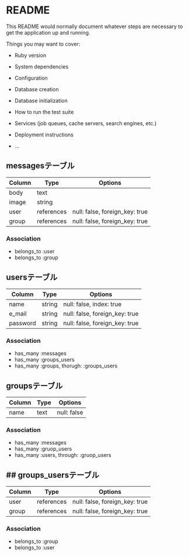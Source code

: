 # README

This README would normally document whatever steps are necessary to get the
application up and running.

Things you may want to cover:

* Ruby version

* System dependencies

* Configuration

* Database creation

* Database initialization

* How to run the test suite

* Services (job queues, cache servers, search engines, etc.)

* Deployment instructions

* ...

## messagesテーブル

|Column|Type|Options|
|------|----|-------|
|body  |text|       |
|image |string|     |
|user  |references|null: false, foreign_key: true|
|group |references|null: false, foreign_key: true|

### Association
- belongs_to :user
- belongs_to :group

## usersテーブル

|Column|Type|Options|
|------|----|-------|
|name  |string|null: false, index: true|
|e_mail|string|null: false, foreign_key: true|
|password|string|null: false, foreign_key: true|

### Association
- has_many :messages
- has_many :groups_users
- has_many :groups, thorugh: :groups_users

## groupsテーブル

|Column|Type|Options|
|------|----|-------|
|name  |text|null: false|     

### Association
- has_many :messages
- has_many :gruop_users
- has_many :users, through: :gruop_users

## ## groups_usersテーブル

|Column|Type|Options|
|------|----|-------|
|user  |references|null: false, foreign_key: true|
|group |references|null: false, foreign_key: true|

### Association
- belongs_to :group
- belongs_to :user